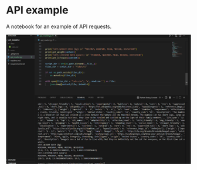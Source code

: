 # API example

A notebook for an example of API requests.

![Screenshot of data loading](https://github.com/lagadoswift/deng-task/blob/main/images/task4_api.png)
